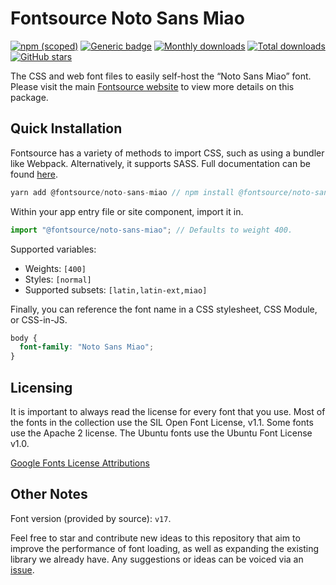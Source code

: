 # Fontsource Noto Sans Miao

[![npm (scoped)](https://img.shields.io/npm/v/@fontsource/noto-sans-miao?color=brightgreen)](https://www.npmjs.com/package/@fontsource/noto-sans-miao) [![Generic badge](https://img.shields.io/badge/fontsource-passing-brightgreen)](https://github.com/fontsource/fontsource) [![Monthly downloads](https://badgen.net/npm/dm/@fontsource/noto-sans-miao)](https://github.com/fontsource/fontsource) [![Total downloads](https://badgen.net/npm/dt/@fontsource/noto-sans-miao)](https://github.com/fontsource/fontsource) [![GitHub stars](https://img.shields.io/github/stars/fontsource/fontsource.svg?style=social&label=Star)](https://github.com/fontsource/fontsource/stargazers)

The CSS and web font files to easily self-host the “Noto Sans Miao” font. Please visit the main [Fontsource website](https://fontsource.org/fonts/noto-sans-miao) to view more details on this package.

## Quick Installation

Fontsource has a variety of methods to import CSS, such as using a bundler like Webpack. Alternatively, it supports SASS. Full documentation can be found [here](https://fontsource.org/docs/introduction).

```javascript
yarn add @fontsource/noto-sans-miao // npm install @fontsource/noto-sans-miao
```

Within your app entry file or site component, import it in.

```javascript
import "@fontsource/noto-sans-miao"; // Defaults to weight 400.
```

Supported variables:

- Weights: `[400]`
- Styles: `[normal]`
- Supported subsets: `[latin,latin-ext,miao]`

Finally, you can reference the font name in a CSS stylesheet, CSS Module, or CSS-in-JS.

```css
body {
  font-family: "Noto Sans Miao";
}
```



## Licensing

It is important to always read the license for every font that you use.
Most of the fonts in the collection use the SIL Open Font License, v1.1. Some fonts use the Apache 2 license. The Ubuntu fonts use the Ubuntu Font License v1.0.

[Google Fonts License Attributions](https://fonts.google.com/attribution)

## Other Notes

Font version (provided by source): `v17`.

Feel free to star and contribute new ideas to this repository that aim to improve the performance of font loading, as well as expanding the existing library we already have. Any suggestions or ideas can be voiced via an [issue](https://github.com/fontsource/fontsource/issues).
